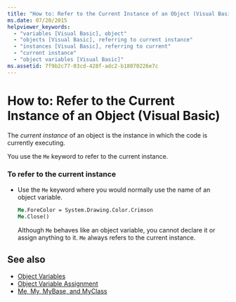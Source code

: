 ```yaml
---
title: "How to: Refer to the Current Instance of an Object (Visual Basic)"
ms.date: 07/20/2015
helpviewer_keywords: 
  - "variables [Visual Basic], object"
  - "objects [Visual Basic], referring to current instance"
  - "instances [Visual Basic], referring to current"
  - "current instance"
  - "object variables [Visual Basic]"
ms.assetid: 7f9b2c77-03cd-428f-adc2-b18070226e7c
---
```

# How to: Refer to the Current Instance of an Object (Visual Basic)
The *current instance* of an object is the instance in which the code is currently executing.  
  
 You use the `Me` keyword to refer to the current instance.  
  
### To refer to the current instance  
  
- Use the `Me` keyword where you would normally use the name of an object variable.  
  
    ```vb  
    Me.ForeColor = System.Drawing.Color.Crimson  
    Me.Close()  
    ```  
  
     Although `Me` behaves like an object variable, you cannot declare it or assign anything to it. `Me` always refers to the current instance.  
  
## See also

- [Object Variables](../../../../visual-basic/programming-guide/language-features/variables/object-variables.md)
- [Object Variable Assignment](../../../../visual-basic/programming-guide/language-features/variables/object-variable-assignment.md)
- [Me, My, MyBase, and MyClass](../../../../visual-basic/programming-guide/program-structure/me-my-mybase-and-myclass.md)
